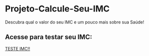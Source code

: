 # Projeto-Calcule-Seu-IMC
Descubra qual o valor do seu IMC e um pouco mais sobre sua Saúde!

## Acesse para testar seu IMC:

[TESTE IMC!!](https://replit.com/@Lucas-Borges-de/IMC-1#Main.java)
